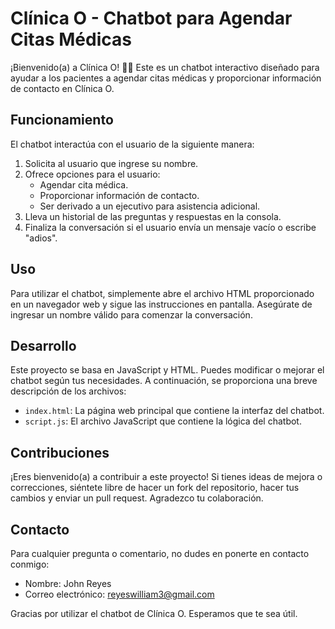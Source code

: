 # Clínica O - Chatbot para Agendar Citas Médicas

¡Bienvenido(a) a Clínica O! 👋🏼 Este es un chatbot interactivo diseñado para ayudar a los pacientes a agendar citas médicas y proporcionar información de contacto en Clínica O.

## Funcionamiento

El chatbot interactúa con el usuario de la siguiente manera:

1. Solicita al usuario que ingrese su nombre.
2. Ofrece opciones para el usuario:
   - Agendar cita médica.
   - Proporcionar información de contacto.
   - Ser derivado a un ejecutivo para asistencia adicional.
3. Lleva un historial de las preguntas y respuestas en la consola.
4. Finaliza la conversación si el usuario envía un mensaje vacío o escribe "adios".

## Uso

Para utilizar el chatbot, simplemente abre el archivo HTML proporcionado en un navegador web y sigue las instrucciones en pantalla. Asegúrate de ingresar un nombre válido para comenzar la conversación.

## Desarrollo

Este proyecto se basa en JavaScript y HTML. Puedes modificar o mejorar el chatbot según tus necesidades. A continuación, se proporciona una breve descripción de los archivos:

- `index.html`: La página web principal que contiene la interfaz del chatbot.
- `script.js`: El archivo JavaScript que contiene la lógica del chatbot.

## Contribuciones

¡Eres bienvenido(a) a contribuir a este proyecto! Si tienes ideas de mejora o correcciones, siéntete libre de hacer un fork del repositorio, hacer tus cambios y enviar un pull request. Agradezco tu colaboración.

## Contacto

Para cualquier pregunta o comentario, no dudes en ponerte en contacto conmigo:

- Nombre: John Reyes
- Correo electrónico: reyeswilliam3@gmail.com

Gracias por utilizar el chatbot de Clínica O. Esperamos que te sea útil.
